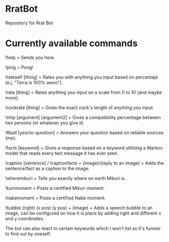# RratBot
Repository for Rrat Bot

# Currently available commands
!help = Sends you here.

!ping = Pong!

!rateself [thing] = Rates you with anything you input based on percentaje (e.j. "Terra is 100% awoo").

!rate [thing] = Rates anything you input on a scale from 0 to 10 (and maybe more).

!cockrate [thing] = Gives the exact cock's length of anything you input.

!ship [argument] [argument2] = Gives a compatibility percentage between two persons (or whatever you give it)

!8ball [yes/no question] = Answers your question based on reliable sources (me).

!facts [keyword] = Gives a response based on a keyword utilizing a Markov model that reads every text
message it has ever seen.

!caption [sentence] / !captionfacts + (image)/(reply to an image) = Adds the sentence/fact as a caption to the image.

!wheremikuri = Tells you exactly where on earth Mikuri is.

!kurimoment = Posts a certified Mikuri moment.

!nabemoment = Posts a certified Nabe moment.

!bubble (right) (x pos) (y pos) + (image) = Adds a speech bubble to an image, can be configured on how it is place by adding right and different x and y coordinates.

The bot can also react to certain keywords which I won't list as it's funnier to find out by oneself.
